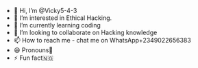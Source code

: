 - 👋 Hi, I’m @Vicky5-4-3
- 👀 I’m interested in Ethical Hacking.
- 🌱 I’m currently learning coding 
- 💞️ I’m looking to collaborate on Hacking knowledge 
- 📫 How to reach me - chat me on WhatsApp+2349022656383
- 😄 Pronouns🐶
- ⚡ Fun fact🇳🇬

<!---
Vicky5-4-3/Vicky5-4-3 is a ✨ special ✨ repository because its `README.md` (this file) appears on your GitHub profile.
You can click the Preview link to take a look at your changes.
--->
